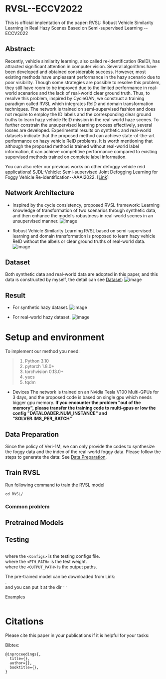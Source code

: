 # RVSL--ECCV2022
This is official implentation of the paper:
RVSL: Robust Vehicle Similarity Learning in Real Hazy Scenes Based on Semi-supervised Learning -- ECCV2022

## Abstract:
Recently, vehicle similarity learning, also called re-identification (ReID), has attracted significant attention in computer vision. Several algorithms have been developed and obtained considerable success. However, most existing methods have unpleasant performance in the hazy scenario due to poor visibility. Though some strategies are possible to resolve this problem, they still have room to be improved due to the limited performance in real-world scenarios and the lack of real-world clear ground truth. Thus, to resolve this problem, inspired by CycleGAN, we construct a training paradigm called RVSL which integrates ReID and domain transformation techniques. The network is trained on semi-supervised fashion and does not require to employ the ID labels and the corresponding clear ground truths to learn hazy vehicle ReID mission in the real-world haze scenes. To further constrain the unsupervised learning process effectively, several losses are developed. Experimental results on synthetic and real-world datasets indicate that the proposed method can achieve state-of-the-art performance on hazy vehicle ReID problems. It is worth mentioning that although the proposed method is trained without real-world label information, it can achieve competitive performance compared to existing supervised methods trained on complete label information.

You can also refer our previous works on other defoggy vehicle reid applications!
SJDL-Vehicle: Semi-supervised Joint Defogging Learning for Foggy Vehicle Re-identification--AAAI2022. [[Link]](https://github.com/Cihsaing/SJDL-Foggy-Vehicle-Re-Identification--AAAI2022)

## Network Architecture
* Inspired by the cycle consistency, proposed RVSL framework:
Learning knowledge of transformation of two scenarios through synthetic data, and then enhance the model’s robustness in real-world scenes in an unsupervised manner.
![image](https://github.com/Cihsaing/rvsl-robust-vehicle-similarity-learning--ECCV22/raw/master/Fig/cycle_consistency.png)

* Robust Vehicle Similarity Learning
RVSL based on semi-supervised learning and domain transformation is proposed to learn hazy vehicle ReID without the albels or clear ground truths of real-world data.
![image](https://github.com/Cihsaing/rvsl-robust-vehicle-similarity-learning--ECCV22/raw/master/Fig/architecture.png)

## Dataset 
Both synthetic data and real-world data are adopted in this paper, and this data is constructed by myself, the detail can see [Dataset](https://github.com/Cihsaing/rvsl-robust-vehicle-similarity-learning--ECCV22/tree/master/Datasets):
![image](https://github.com/Cihsaing/rvsl-robust-vehicle-similarity-learning--ECCV22/raw/master/Fig/dataset.png)

## Result
* For synthetic hazy dataset.
![image](https://github.com/Cihsaing/rvsl-robust-vehicle-similarity-learning--ECCV22/raw/master/Fig/Syn_SOTA.png)

* For real-world hazy dataset.
![image](https://github.com/Cihsaing/rvsl-robust-vehicle-similarity-learning--ECCV22/raw/master/Fig/Real_SOTA.png)


# Setup and environment
To implement our method you need:
> 1. Python 3.10
> 2. pytorch 1.8.0+
> 3. torchvision 0.13.0+
> 4. yacs
> 5. tqdm

* Devices
The network is trained on an Nvidia Tesla V100 Multi-GPUs for 3 days, and the proposed code is based on single gpu which needs bigger gpu memory.
**If you encounter the problem "out of the memory", please transfer the training code to multi-gpus or low the config "DATALOADER.NUM_INSTANCE" and "SOLVER.IMS_PER_BATCH"**

## Data Preparation
Since the policy of Veri-1M, we can only provide the codes to synthesize the foggy data and the index of the real-world foggy data. Please follow the steps to generate the data:
See [Data Preparation](https://github.com/Cihsaing/rvsl-robust-vehicle-similarity-learning--ECCV22/tree/master/Datasets).

## Train RVSL
Run following command to train the RVSL model
```
cd RVSL/

```

### Common problem


## Pretrained Models

## Testing
```

```
where the ```<Configs>``` is the testing configs file. <br>
where the ```<PTH_PATH>``` is the test weight. <br>
where the ```<OUTPUT_PATH>``` is the output paths. <br>

The pre-trained model can be downloaded from Link: <br>
. <br>
and you can put it at the dir ```''```

Examples
```

```

# Citations
Please cite this paper in your publications if it is helpful for your tasks:    

Bibtex:
```
@inproceedings{,
  title={},
  author={},
  booktitle={},
}
```
